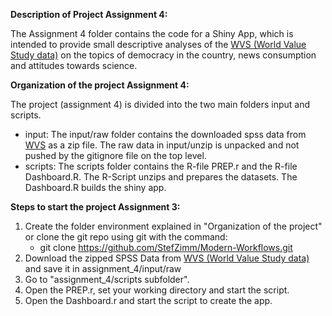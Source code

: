**Description of Project Assignment 4:** 

The Assignment 4 folder contains the code for a Shiny App, which is intended to provide small descriptive 
analyses of the [WVS (World Value Study data)](http://www.worldvaluessurvey.org/WVSDocumentationWV6.jsp) on 
the topics of democracy in the country, news consumption and attitudes towards science. 

**Organization of the project Assignment 4:** 

The project (assignment 4) is divided into the two main folders input and scripts. 

- input: The input/raw folder contains the downloaded spss data from [WVS](http://www.worldvaluessurvey.org/WVSDocumentationWV6.jsp) as a zip file.
The raw data in input/unzip is unpacked and not pushed by the gitignore file on the top level.
- scripts: The scripts folder contains the R-file PREP.r and the R-file Dashboard.R.
The R-Script unzips and prepares the datasets. The Dashboard.R builds the shiny app. 

**Steps to start the project Assignment 3:**  

1. Create the folder environment explained in "Organization of the project" 
or clone the git repo using git with the command:
    - git clone https://github.com/StefZimm/Modern-Workflows.git
2. Download the zipped SPSS Data from [WVS (World Value Study data)](http://www.worldvaluessurvey.org/WVSDocumentationWV6.jsp) and save it in assignment_4/input/raw
3. Go to "assignment_4/scripts subfolder".
4. Open the PREP.r, set your working directory and start the script.
5. Open the Dashboard.r and start the script to create the app.

